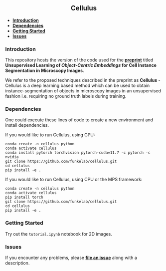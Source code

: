 <h2 align="center">Cellulus</h2>

- **[Introduction](#introduction)**
- **[Dependencies](#dependencies)**
- **[Getting Started](#getting-started)**
- **[Issues](#issues)**


### Introduction
This repository hosts the version of the code used for the **[preprint]()** titled **Unsupervised Learning of *Object-Centric Embeddings* for Cell Instance Segmentation in Microscopy Images**. 

We refer to the proposed techniques described in the preprint as **Cellulus** - Cellulus is a deep learning based method which can be used to obtain instance-segmentation of objects in microscopy images in an unsupervised fashion i.e. requiring no ground truth labels during training. 

### Dependencies 

One could execute these lines of code to create a new environment and install dependencies. 

If you would like to run Cellulus, using GPU:

```
conda create -n cellulus python
conda activate cellulus
conda install pytorch torchvision pytorch-cuda=11.7 -c pytorch -c nvidia
git clone https://github.com/funkelab/cellulus.git
cd cellulus
pip install -e .
```

If you would like to run Cellulus, using CPU or the MPS framework:

```
conda create -n cellulus python
conda activate cellulus
pip install torch
git clone https://github.com/funkelab/cellulus.git
cd cellulus
pip install -e .
```

### Getting Started

Try out the `tutorial.ipynb` notebook for 2D images. 


### Issues

If you encounter any problems, please **[file an issue](https://github.com/funkelab/cellulus/issues)** along with a description.





